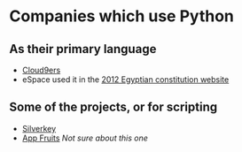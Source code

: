 # Companies which use Python

## As their primary language
- [Cloud9ers](http://www.cloud9ers.com/)
- eSpace used it in the [2012 Egyptian constitution website](https://github.com/espace/sharek)

## Some of the projects, or for scripting
- [Silverkey](http://www.silverkeytech.com/)
- [App Fruits](http://www.appfruits.me/) _Not sure about this one_
